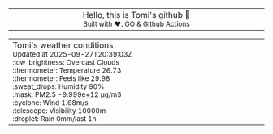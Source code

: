 
<div align="center">
<table>
<tbody>
<td align="center">
<img width="2000" height="0"><br>
Hello, this is Tomi's github 👋<br>
<sup>Built with ❤️, GO & Github Actions</sup><br>
<img width="2000" height="0">
</td>
</tbody>
</table>
</div>
<table>
<tbody>
<td align="left">
<img width="2000" height="0"><br>
Tomi's weather conditions<br>
<sup>Updated at 2025-09-27T20:39:03Z</sup><br>
<sup>:low_brightness: Overcast Clouds</sup><br>
<sup>:thermometer: Temperature 26.73 </sup><br>
<sup>:thermometer: Feels like 29.98</sup><br>
<sup>:sweat_drops: Humidity 90%</sup><br>
<sup>:mask: PM2.5 -9.999e+12 μg/m3</sup><br>
<sup>:cyclone: Wind 1.68m/s </sup><br>
<sup>:telescope: Visibility 10000m </sup><br>
<sup>:droplet: Rain 0mm/last 1h </sup><br>
<img width="2000" height="0">
</td>
<td align="left">
<img width="2000" height="0"><br>
<br>
<img width="2000" height="0">
</td>
</tbody>
</table>
</div>
    
